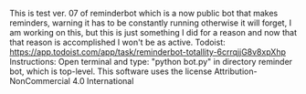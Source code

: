 This is test ver. 07 of reminderbot which is a now public bot that makes reminders, warning it has to be constantly running otherwise it will forget, I am working on this, but this is just something I did for a reason and now that that reason is accomplished I won't be as active.
Todoist: https://app.todoist.com/app/task/reminderbot-totallity-6crrqjjG8v8xpXhp
Instructions:
Open terminal and type: "python bot.py" in directory reminder bot, which is top-level.
This software uses the license Attribution-NonCommercial 4.0 International
